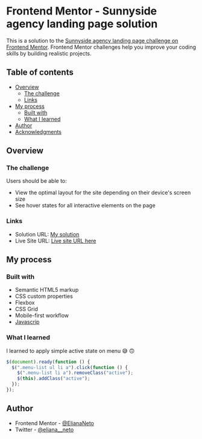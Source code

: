 # Frontend Mentor - Sunnyside agency landing page solution

This is a solution to the [Sunnyside agency landing page challenge on Frontend Mentor](https://www.frontendmentor.io/challenges/sunnyside-agency-landing-page-7yVs3B6ef). Frontend Mentor challenges help you improve your coding skills by building realistic projects.

## Table of contents

- [Overview](#overview)
  - [The challenge](#the-challenge)
  - [Links](#links)
- [My process](#my-process)
  - [Built with](#built-with)
  - [What I learned](#what-i-learned)
- [Author](#author)
- [Acknowledgments](#acknowledgments)

## Overview

### The challenge

Users should be able to:

- View the optimal layout for the site depending on their device's screen size
- See hover states for all interactive elements on the page


### Links

- Solution URL: [My solution ](https://www.frontendmentor.io/solutions/landing-page-AOp3DrOAP)
- Live Site URL: [Live site URL here](https://eliananeto.github.io/sunnyside-agency-landing-page/)

## My process

### Built with

- Semantic HTML5 markup
- CSS custom properties
- Flexbox
- CSS Grid
- Mobile-first workflow
- [Javascrip](https://www.javascript.com/)

### What I learned

I learned to apply simple active state on menu 😅 🙃

```js
$(document).ready(function () {
  $(".menu-list ul li a").click(function () {
    $(".menu-list li a").removeClass("active");
    $(this).addClass("active");
  });
});
```

## Author

- Frontend Mentor - [@ElianaNeto](https://www.frontendmentor.io/profile/ElianaNeto)
- Twitter - [@eliana\_\_neto](https://twitter.com/eliana__neto)
